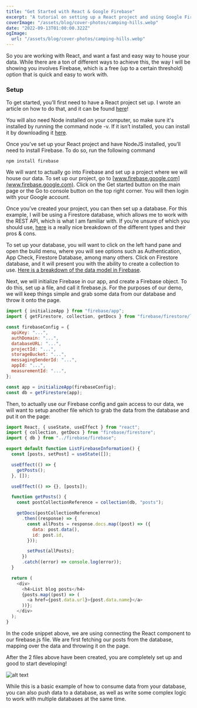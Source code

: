 ```yaml
---
title: "Get Started with React & Google Firebase"
excerpt: "A tutorial on setting up a React project and using Google Firebase to store your data"
coverImage: "/assets/blog/cover-photos/camping-hills.webp"
date: "2022-09-13T01:00:00.322Z"
ogImage:
  url: "/assets/blog/cover-photos/camping-hills.webp"
---
```


So you are working with React, and want a fast and easy way to house your data. While there are a ton of different ways to achieve this, the way I will be showing you involves Firebase, which is a free (up to a certain threshold) option that is quick and easy to work with.

### Setup

To get started, you’ll first need to have a React project set up. I wrote an article on how to do that, and it can be found [here](https://medium.com/@jgrice01/how-to-set-up-react-js-for-development-f2f8d8e98455)!

You will also need Node installed on your computer, so make sure it's installed by running the command node -v. If it isn’t installed, you can install it by downloading it [here](https://nodejs.org/en/download/).

Once you’ve set up your React project and have NodeJS installed, you’ll need to install Firebase. To do so, run the following command

```
npm install firebase
```

We will want to actually go into Firebase and set up a project where we will house our data. To set up our project, go to [www.firebase.google.com](www.firebase.google.com). Click on the Get started button on the main page or the Go to console button on the top right corner. You will then login with your Google account.

Once you’ve created your project, you can then set up a database. For this example, I will be using a Firestore database, which allows me to work with the REST API, which is what I am familiar with. If you’re unsure of which you should use, [here](https://blog.back4app.com/firebase-database/#What_are_the_Firebase_database_types) is a really nice breakdown of the different types and their pros & cons.

To set up your database, you will want to click on the left hand pane and open the build menu, where you will see options such as Authentication, App Check, Firestore Database, among many others. Click on Firestore database, and it will present you with the ability to create a collection to use. [Here is a breakdown of the data model in Firebase](https://firebase.google.com/docs/firestore/data-model).

Next, we will initialize Firebase in our app, and create a Firebase object. To do this, set up a file, and call it firebase.js. For the purposes of our demo, we will keep things simple and grab some data from our database and throw it onto the page.

```js
import { initializeApp } from "firebase/app";
import { getFirestore, collection, getDocs } from "firebase/firestore/lite";

const firebaseConfig = {
  apiKey: "...",
  authDomain: "...",
  databaseURL: "...",
  projectId: "...",
  storageBucket: "...",
  messagingSenderId: "...",
  appId: "...",
  measurementId: "...",
};

const app = initializeApp(firebaseConfig);
const db = getFirestore(app);
```

Then, to actually use our Firebase config and gain access to our data, we will want to setup another file which to grab the data from the database and put it on the page:

```js
import React, { useState, useEffect } from "react";
import { collection, getDocs } from "firebase/firestore";
import { db } from "../firebase/firebase";

export default function ListFirebaseInformation() {
  const [posts, setPost] = useState([]);

  useEffect(() => {
    getPosts();
  }, []);

  useEffect(() => {}, [posts]);

  function getPosts() {
    const postCollectionReference = collection(db, "posts");

    getDocs(postCollectionReference)
      .then((response) => {
        const allPosts = response.docs.map((post) => ({
          data: post.data(),
          id: post.id,
        }));

        setPost(allPosts);
      })
      .catch((error) => console.log(error));
  }

  return (
    <div>
      <h4>List blog posts</h4>
      {posts.map((post) => (
        <a href={post.data.url}>{post.data.name}</a>
      ))};
    </div>
  );
}
```

In the code snippet above, we are using connecting the React component to our firebase.js file. We are first fetching our posts from the database, mapping over the data and throwing it on the page.

After the 2 files above have been created, you are completely set up and good to start developing!

![alt text](https://miro.medium.com/max/640/0*_m_ETL-CboVhW6Kj.png)

While this is a basic example of how to consume data from your database, you can also push data to a database, as well as write some complex logic to work with multiple databases at the same time.
